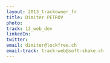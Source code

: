 ```yaml
---
layout: 2013_trackowner_fr
title: Dimiter PETROV
photo:
track: 13_web_dev
linkedIn:
twitter:
email: dimiter@lockfree.ch
email-track: track-web@soft-shake.ch
---
```

